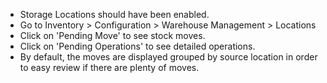 - Storage Locations should have been enabled.
- Go to Inventory > Configuration > Warehouse Management > Locations
- Click on 'Pending Move' to see stock moves.
- Click on 'Pending Operations' to see detailed operations.
- By default, the moves are displayed grouped by source location in order
  to easy review if there are plenty of moves.
